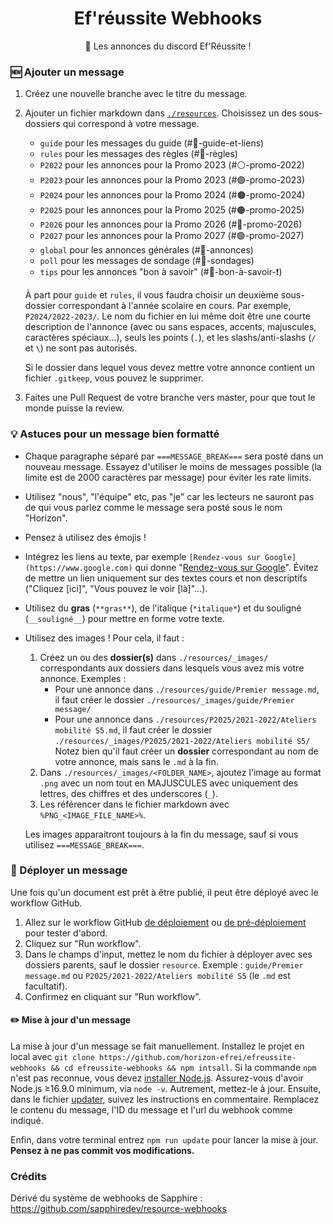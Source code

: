 <h1 align="center">Ef'réussite Webhooks</h1>
<p align="center">
  📜 Les annonces du discord Ef'Réussite !
</p>

### 🆕 Ajouter un message

1. Créez une nouvelle branche avec le titre du message.
1. Ajouter un fichier markdown dans [`./resources`](/resources). Choisissez un des sous-dossiers qui correspond à votre message.
      - `guide` pour les messages du guide (#📍-guide-et-liens)
      - `rules` pour les messages des règles (#📜-règles)
      - `P2022` pour les annonces pour la Promo 2023 (#⚪-promo-2022)
      - `P2023` pour les annonces pour la Promo 2023 (#🟣-promo-2023)
      - `P2024` pour les annonces pour la Promo 2024 (#🟤-promo-2024)
      - `P2025` pour les annonces pour la Promo 2025 (#🟠-promo-2025)
      - `P2026` pour les annonces pour la Promo 2026 (#🔵-promo-2026)
      - `P2027` pour les annonces pour la Promo 2027 (#🟢-promo-2027)
      - `global` pour les annonces générales (#📢-annonces)
      - `poll` pour les messages de sondage (#🤔-sondages)
      - `tips` pour les annonces "bon à savoir" (#📢-bon-à-savoir-❗)

    À part pour `guide` et `rules`, il vous faudra choisir un deuxième sous-dossier correspondant à l'année scolaire en cours. Par exemple, `P2024/2022-2023/`.
    Le nom du fichier en lui même doit être une courte description de l'annonce (avec ou sans espaces, accents, majuscules, caractères spéciaux...), seuls les points (`.`), et les slashs/anti-slashs (`/` et `\`) ne sont pas autorisés.

    Si le dossier dans lequel vous devez mettre votre annonce contient un fichier `.gitkeep`, vous pouvez le supprimer.
2. Faites une Pull Request de votre branche vers master, pour que tout le monde puisse la review.


### 💡 Astuces pour un message bien formatté

- Chaque paragraphe séparé par `===MESSAGE_BREAK===` sera posté dans un nouveau message. Essayez d'utiliser le moins de messages possible (la limite est de 2000 caractères par message) pour éviter les rate limits.
- Utilisez "nous", "l'équipe" etc, pas "je" car les lecteurs ne sauront pas de qui vous parlez comme le message sera posté sous le nom "Horizon".
- Pensez à utilisez des émojis !
- Intégrez les liens au texte, par exemple `[Rendez-vous sur Google](https://www.google.com)` qui donne "[Rendez-vous sur Google](https://www.google.com)". Évitez de mettre un lien uniquement sur des textes cours et non descriptifs ("Cliquez [ici]", "Vous pouvez le voir [là]"...).
- Utilisez du **gras** (`**gras**`), de l'italique (`*italique*`) et du souligné (`__souligné__`) pour mettre en forme votre texte.
- Utilisez des images ! Pour cela, il faut :
    1. Créez un ou des **dossier(s)** dans `./resources/_images/` correspondants aux dossiers dans lesquels vous avez mis votre annonce. Exemples :
         - Pour une annonce dans `./resources/guide/Premier message.md`, il faut créer le dossier `./resources/_images/guide/Premier message/`
         - Pour une annonce dans `./resources/P2025/2021-2022/Ateliers mobilité S5.md`, il faut créer le dossier `./resources/_images/P2025/2021-2022/Ateliers mobilité S5/`
      Notez bien qu'il faut créer un **dossier** correspondant au nom de votre annonce, mais sans le `.md` à la fin.
    1. Dans `./resources/_images/<FOLDER_NAME>`, ajoutez l'image au format `.png` avec un nom tout en MAJUSCULES avec uniquement des lettres, des chiffres et des underscores (`_`).
    1. Les référencer dans le fichier markdown avec `%PNG_<IMAGE_FILE_NAME>%`.

    Les images apparaitront toujours à la fin du message, sauf si vous utilisez `===MESSAGE_BREAK===`.


### 🚀 Déployer un message

Une fois qu'un document est prêt à être publié, il peut être déployé avec le workflow GitHub.

1. Allez sur le workflow GitHub [de déploiement](https://github.com/horizon-efrei/efreussite-webhooks/actions/workflows/deployment.yml) ou [de pré-déploiement](https://github.com/horizon-efrei/efreussite-webhooks/actions/workflows/draft-deployment.yml) pour tester d'abord.
1. Cliquez sur "Run workflow".
1. Dans le champs d'input, mettez le nom du fichier à déployer avec ses dossiers parents, sauf le dossier `resource`. Exemple : `guide/Premier message.md` ou `P2025/2021-2022/Ateliers mobilité S5` (le `.md` est facultatif).
1. Confirmez en cliquant sur "Run workflow".

#### ✏️ Mise à jour d'un message

La mise à jour d'un message se fait manuellement.
Installez le projet en local avec `git clone https://github.com/horizon-efrei/efreussite-webhooks && cd efreussite-webhooks && npm intsall`. Si la commande `npm` n'est pas reconnue, vous devez [installer Node.js](https://nodejs.org/en/download/).
Assurez-vous d'avoir Node.js ≥16.9.0 minimum, via `node -v`. Autrement, mettez-le à jour.
Ensuite, dans le fichier [updater](./src/updater.js), suivez les instructions en commentaire. Remplacez le contenu du message, l'ID du message et l'url du webhook comme indiqué.

Enfin, dans votre terminal entrez `npm run update` pour lancer la mise à jour.
**Pensez à ne pas commit vos modifications.**


### Crédits

Dérivé du système de webhooks de Sapphire : https://github.com/sapphiredev/resource-webhooks
